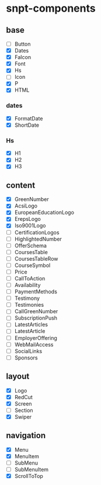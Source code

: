 # snpt-components

## base

  - [ ] Button
  - [x] Dates
  - [x] FaIcon
  - [x] Font
  - [x] Hs
  - [ ] Icon
  - [x] P
  - [x] HTML

### dates

  - [x] FormatDate
  - [x] ShortDate

### Hs

  - [x] H1
  - [x] H2
  - [x] H3

## content

  - [x] GreenNumber
  - [x] AcsiLogo
  - [x] EuropeanEducationLogo
  - [x] ErepsLogo
  - [x] Iso9001Logo
  - [ ] CertificationLogos
  - [ ] HighlightedNumber
  - [ ] OfferSchema
  - [ ] CoursesTable
  - [ ] CoursesTableRow
  - [ ] CourseSymbol
  - [ ] Price
  - [ ] CallToAction
  - [ ] Availability
  - [ ] PaymentMethods
  - [ ] Testimony
  - [ ] Testimonies
  - [ ] CallGreenNumber
  - [ ] SubscriptionPush
  - [ ] LatestArticles
  - [ ] LatestArticle
  - [ ] EmployerOffering
  - [ ] WebMailAccess
  - [ ] SocialLinks
  - [ ] Sponsors

## layout

  - [x] Logo
  - [x] RedCut
  - [x] Screen
  - [ ] Section
  - [x] Swiper

## navigation

  - [x] Menu
  - [x] MenuItem
  - [ ] SubMenu
  - [ ] SubMenuItem
  - [x] ScrollToTop